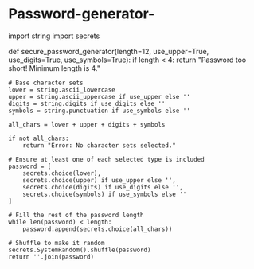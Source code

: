 # Password-generator-
import string
import secrets

def secure_password_generator(length=12, use_upper=True, use_digits=True, use_symbols=True):
    if length < 4:
        return "Password too short! Minimum length is 4."

    # Base character sets
    lower = string.ascii_lowercase
    upper = string.ascii_uppercase if use_upper else ''
    digits = string.digits if use_digits else ''
    symbols = string.punctuation if use_symbols else ''

    all_chars = lower + upper + digits + symbols

    if not all_chars:
        return "Error: No character sets selected."

    # Ensure at least one of each selected type is included
    password = [
        secrets.choice(lower),
        secrets.choice(upper) if use_upper else '',
        secrets.choice(digits) if use_digits else '',
        secrets.choice(symbols) if use_symbols else ''
    ]

    # Fill the rest of the password length
    while len(password) < length:
        password.append(secrets.choice(all_chars))

    # Shuffle to make it random
    secrets.SystemRandom().shuffle(password)
    return ''.join(password)